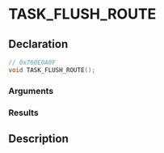 # TASK_FLUSH_ROUTE

## Declaration
```cpp
// 0x760E0A0F
void TASK_FLUSH_ROUTE();
```

### Arguments

### Results

## Description
